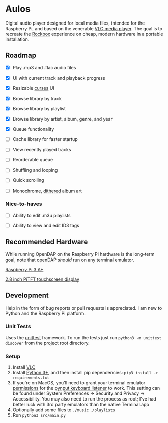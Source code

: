 # Aulos
Digital audio player designed for local media files, intended for the Raspberry Pi, and based on the venerable [VLC media player](https://en.wikipedia.org/wiki/VLC_media_player). The goal is to recreate the [Rockbox](https://www.rockbox.org/) experience on cheap, modern hardware in a portable installation.

## Roadmap
- [x] Play .mp3 and .flac audio files

- [x] UI with current track and playback progress

- [x] Resizable [curses](https://docs.python.org/3/howto/curses.html) UI

- [x] Browse library by track

- [x] Browse library by playlist

- [x] Browse library by artist, album, genre, and year

- [x] Queue functionality

- [ ] Cache library for faster startup

- [ ] View recently played tracks

- [ ] Reorderable queue

- [ ] Shuffling and looping

- [ ] Quick scrolling

- [ ] Monochrome, [dithered](https://en.wikipedia.org/wiki/Dither) album art

### Nice-to-haves

- [ ] Ability to edit .m3u playlists

- [ ] Ability to view and edit ID3 tags

## Recommended Hardware
While running OpenDAP on the Raspberry Pi hardware is the long-term goal, note that openDAP *should* run on any terminal emulator.

[Raspberry Pi 3 A+](https://www.adafruit.com/product/4027)

[2.8 inch PiTFT touchscreen display](https://www.adafruit.com/product/1601)

## Development
Help in the form of bug reports or pull requests is appreciated. I am new to Python and the Raspberry Pi platform.

### Unit Tests
Uses the [unittest](https://docs.python.org/3/library/unittest.html) framework. To run the tests just run `python3 -m unittest discover` from the project root directory.

### Setup
1. Install [VLC](https://www.videolan.org/vlc/)
1. Install [Python 3+](https://www.python.org/), and then install pip dependencies:
`pip3 install -r requirements.txt`
1. If you're on MacOS, you'll need to grant your terminal emulator [permissions](https://support.apple.com/guide/mac-help/allow-accessibility-apps-to-access-your-mac-mh43185/mac) for the [pynput keyboard listener](https://pynput.readthedocs.io/en/latest/limitations.html#mac-osx) to work. This setting can be found under System Preferences → Security and Privacy → Accessibility. You may also need to run the process as root; I've had better luck with 3rd party emulators than the native Terminal.app
1. Optionally add some files to `./music` `./playlists`
1. Run `python3 src/main.py`

